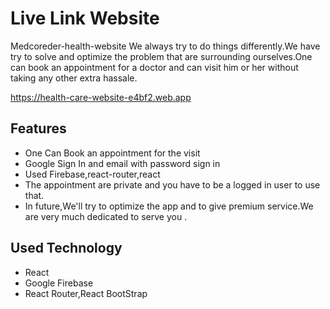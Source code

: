 # Live Link Website
Medcoreder-health-website We always try to do things differently.We have try to solve and optimize the problem that are surrounding ourselves.One can book an appointment for a doctor and can visit him or her without taking any other extra hassale.

https://health-care-website-e4bf2.web.app

## Features
* One Can Book an appointment for the visit
* Google Sign In and email with password sign in
* Used Firebase,react-router,react
* The appointment are private and you have to be a logged in user to use that.
* In future,We'll try to optimize the app and to give premium service.We are very much dedicated to serve you .
## Used Technology
- React
- Google Firebase
- React Router,React BootStrap



